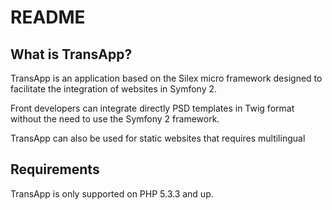 README
======

What is TransApp?
-----------------

TransApp is an application based on the Silex micro framework designed to facilitate the integration of websites in Symfony 2.

Front developers can integrate directly PSD templates in Twig format without the need to use the Symfony 2 framework.

TransApp can also be used for static websites that requires multilingual

Requirements
------------

TransApp is only supported on PHP 5.3.3 and up.
